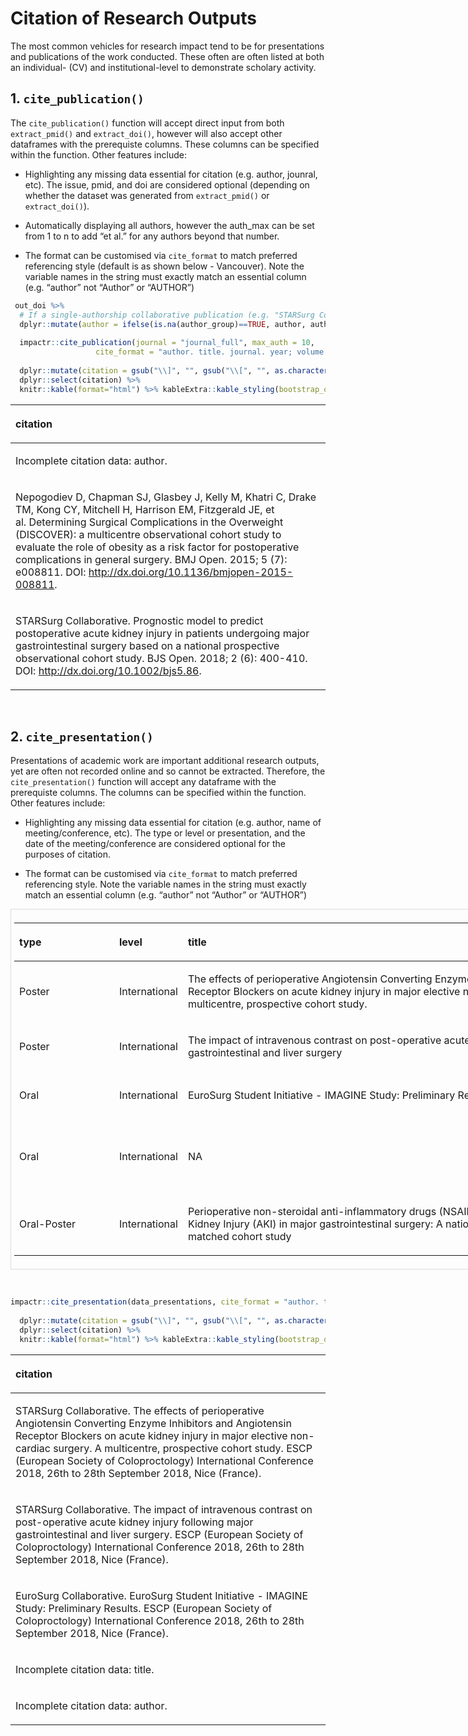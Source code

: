 # **Citation of Research Outputs**

The most common vehicles for research impact tend to be for
presentations and publications of the work conducted. These often are
often listed at both an individual- (CV) and institutional-level to
demonstrate scholary activity.

## **1. `cite_publication()`**

The `cite_publication()` function will accept direct input from both
`extract_pmid()` and `extract_doi()`, however will also accept other
dataframes with the prerequiste columns. These columns can be specified
within the function. Other features include:

  - Highlighting any missing data essential for citation (e.g. author,
    jounral, etc). The issue, pmid, and doi are considered optional
    (depending on whether the dataset was generated from
    `extract_pmid()` or `extract_doi()`).

  - Automatically displaying all authors, however the auth\_max can be
    set from 1 to n to add “et al.” for any authors beyond that number.

  - The format can be customised via `cite_format` to match preferred
    referencing style (default is as shown below - Vancouver). Note the
    variable names in the string must exactly match an essential column
    (e.g. “author” not “Author” or “AUTHOR”)

<!-- end list -->

``` r
 out_doi %>%
  # If a single-authorship collaborative publication (e.g. "STARSurg Collaborative") then display that
  dplyr::mutate(author = ifelse(is.na(author_group)==TRUE, author, author_group)) %>%
  
  impactr::cite_publication(journal = "journal_full", max_auth = 10,
                   cite_format = "author. title. journal. year; volume (issue): pages. PMID: pmid. DOI: doi.") %>%
  
  dplyr::mutate(citation = gsub("\\]", "", gsub("\\[", "", as.character(citation)))) %>%
  dplyr::select(citation) %>%
  knitr::kable(format="html") %>% kableExtra::kable_styling(bootstrap_options = "striped", full_width = F)
```

<table class="table table-striped" style="width: auto !important; margin-left: auto; margin-right: auto;">

<thead>

<tr>

<th style="text-align:left;">

citation

</th>

</tr>

</thead>

<tbody>

<tr>

<td style="text-align:left;">

Incomplete citation data: author.

</td>

</tr>

<tr>

<td style="text-align:left;">

Nepogodiev D, Chapman SJ, Glasbey J, Kelly M, Khatri C, Drake TM, Kong
CY, Mitchell H, Harrison EM, Fitzgerald JE, et al. Determining Surgical
Complications in the Overweight (DISCOVER): a multicentre observational
cohort study to evaluate the role of obesity as a risk factor for
postoperative complications in general surgery. BMJ Open. 2015; 5 (7):
e008811. DOI: <http://dx.doi.org/10.1136/bmjopen-2015-008811>.

</td>

</tr>

<tr>

<td style="text-align:left;">

STARSurg Collaborative. Prognostic model to predict postoperative acute
kidney injury in patients undergoing major gastrointestinal surgery
based on a national prospective observational cohort study. BJS Open.
2018; 2 (6): 400-410. DOI: <http://dx.doi.org/10.1002/bjs5.86>.

</td>

</tr>

</tbody>

</table>

 

## **2. `cite_presentation()`**

Presentations of academic work are important additional research
outputs, yet are often not recorded online and so cannot be extracted.
Therefore, the `cite_presentation()` function will accept any dataframe
with the prerequiste columns. The columns can be specified within the
function. Other features include:

  - Highlighting any missing data essential for citation (e.g. author,
    name of meeting/conference, etc). The type or level or presentation,
    and the date of the meeting/conference are considered optional for
    the purposes of citation.

  - The format can be customised via `cite_format` to match preferred
    referencing style. Note the variable names in the string must
    exactly match an essential column (e.g. “author” not “Author” or
    “AUTHOR”)

<div style="border: 1px solid #ddd; padding: 5px; overflow-x: scroll; width:1000px; ">

<table class="table table-striped" style="width: auto !important; margin-left: auto; margin-right: auto;">

<thead>

<tr>

<th style="text-align:left;">

type

</th>

<th style="text-align:left;">

level

</th>

<th style="text-align:left;">

title

</th>

<th style="text-align:left;">

con\_org

</th>

<th style="text-align:left;">

con\_name

</th>

<th style="text-align:left;">

con\_date\_start

</th>

<th style="text-align:left;">

con\_date\_end

</th>

<th style="text-align:left;">

con\_city

</th>

<th style="text-align:left;">

con\_country

</th>

<th style="text-align:left;">

author

</th>

</tr>

</thead>

<tbody>

<tr>

<td style="text-align:left;min-width: 1.5in; ">

Poster

</td>

<td style="text-align:left;">

International

</td>

<td style="text-align:left;min-width: 7in; ">

The effects of perioperative Angiotensin Converting Enzyme Inhibitors
and Angiotensin Receptor Blockers on acute kidney injury in major
elective non-cardiac surgery. A multicentre, prospective cohort study.

</td>

<td style="text-align:left;min-width: 3in; ">

ESCP (European Society of Coloproctology)

</td>

<td style="text-align:left;min-width: 3in; ">

International Conference 2018

</td>

<td style="text-align:left;">

2018-09-26

</td>

<td style="text-align:left;">

2018-09-28

</td>

<td style="text-align:left;">

Nice

</td>

<td style="text-align:left;min-width: 1.5in; ">

France

</td>

<td style="text-align:left;min-width: 3in; ">

STARSurg Collaborative

</td>

</tr>

<tr>

<td style="text-align:left;min-width: 1.5in; ">

Poster

</td>

<td style="text-align:left;">

International

</td>

<td style="text-align:left;min-width: 7in; ">

The impact of intravenous contrast on post-operative acute kidney injury
following major gastrointestinal and liver surgery

</td>

<td style="text-align:left;min-width: 3in; ">

ESCP (European Society of Coloproctology)

</td>

<td style="text-align:left;min-width: 3in; ">

International Conference 2018

</td>

<td style="text-align:left;">

2018-09-26

</td>

<td style="text-align:left;">

2018-09-28

</td>

<td style="text-align:left;">

Nice

</td>

<td style="text-align:left;min-width: 1.5in; ">

France

</td>

<td style="text-align:left;min-width: 3in; ">

STARSurg Collaborative

</td>

</tr>

<tr>

<td style="text-align:left;min-width: 1.5in; ">

Oral

</td>

<td style="text-align:left;">

International

</td>

<td style="text-align:left;min-width: 7in; ">

EuroSurg Student Initiative - IMAGINE Study: Preliminary Results

</td>

<td style="text-align:left;min-width: 3in; ">

ESCP (European Society of Coloproctology)

</td>

<td style="text-align:left;min-width: 3in; ">

International Conference 2018

</td>

<td style="text-align:left;">

2018-09-26

</td>

<td style="text-align:left;">

2018-09-28

</td>

<td style="text-align:left;">

Nice

</td>

<td style="text-align:left;min-width: 1.5in; ">

France

</td>

<td style="text-align:left;min-width: 3in; ">

EuroSurg Collaborative

</td>

</tr>

<tr>

<td style="text-align:left;min-width: 1.5in; ">

Oral

</td>

<td style="text-align:left;">

International

</td>

<td style="text-align:left;min-width: 7in; ">

NA

</td>

<td style="text-align:left;min-width: 3in; ">

RSM (Royal Society of Medicine)

</td>

<td style="text-align:left;min-width: 3in; ">

doctor as a scholar and a scientist: international research course for
medical students and foundation year doctors

</td>

<td style="text-align:left;">

2018-10-13

</td>

<td style="text-align:left;">

2018-10-13

</td>

<td style="text-align:left;">

London

</td>

<td style="text-align:left;min-width: 1.5in; ">

UK

</td>

<td style="text-align:left;min-width: 3in; ">

STARSurg Collaborative

</td>

</tr>

<tr>

<td style="text-align:left;min-width: 1.5in; ">

Oral-Poster

</td>

<td style="text-align:left;">

International

</td>

<td style="text-align:left;min-width: 7in; ">

Perioperative non-steroidal anti-inflammatory drugs (NSAID)
administration and Acute Kidney Injury (AKI) in major gastrointestinal
surgery: A national, multicentre, propensity matched cohort study

</td>

<td style="text-align:left;min-width: 3in; ">

ASiT (Association of Surgeons in Training)

</td>

<td style="text-align:left;min-width: 3in; ">

ASIT Conference

</td>

<td style="text-align:left;">

2019-03-22

</td>

<td style="text-align:left;">

2019-03-23

</td>

<td style="text-align:left;">

Belfast

</td>

<td style="text-align:left;min-width: 1.5in; ">

United
Kingdom

</td>

<td style="text-align:left;min-width: 3in; ">

NA

</td>

</tr>

</tbody>

</table>

</div>

 

``` r
impactr::cite_presentation(data_presentations, cite_format = "author. title. con_org con_name, con_date_range, con_city (con_country).") %>%
  
  dplyr::mutate(citation = gsub("\\]", "", gsub("\\[", "", as.character(citation)))) %>%
  dplyr::select(citation) %>%
  knitr::kable(format="html") %>% kableExtra::kable_styling(bootstrap_options = "striped", full_width = F)
```

<table class="table table-striped" style="width: auto !important; margin-left: auto; margin-right: auto;">

<thead>

<tr>

<th style="text-align:left;">

citation

</th>

</tr>

</thead>

<tbody>

<tr>

<td style="text-align:left;">

STARSurg Collaborative. The effects of perioperative Angiotensin
Converting Enzyme Inhibitors and Angiotensin Receptor Blockers on acute
kidney injury in major elective non-cardiac surgery. A multicentre,
prospective cohort study. ESCP (European Society of Coloproctology)
International Conference 2018, 26th to 28th September 2018, Nice
(France).

</td>

</tr>

<tr>

<td style="text-align:left;">

STARSurg Collaborative. The impact of intravenous contrast on
post-operative acute kidney injury following major gastrointestinal and
liver surgery. ESCP (European Society of Coloproctology) International
Conference 2018, 26th to 28th September 2018, Nice (France).

</td>

</tr>

<tr>

<td style="text-align:left;">

EuroSurg Collaborative. EuroSurg Student Initiative - IMAGINE Study:
Preliminary Results. ESCP (European Society of Coloproctology)
International Conference 2018, 26th to 28th September 2018, Nice
(France).

</td>

</tr>

<tr>

<td style="text-align:left;">

Incomplete citation data: title.

</td>

</tr>

<tr>

<td style="text-align:left;">

Incomplete citation data: author.

</td>

</tr>

</tbody>

</table>
